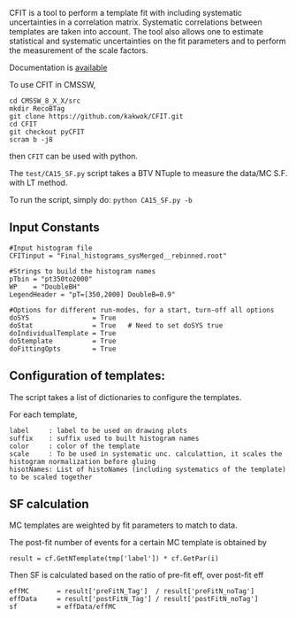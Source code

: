 CFIT is a tool to perform a template fit with including
systematic uncertainties in a correlation matrix. Systematic
correlations between templates are taken into account. The tool also
allows one to estimate statistical and systematic uncertainties
on the fit parameters and to perform the measurement of the scale factors.

Documentation is [available](./doc/doc.pdf)

To use CFIT in CMSSW, 
```
cd CMSSW_8_X_X/src
mkdir RecoBTag
git clone https://github.com/kakwok/CFIT.git
cd CFIT
git checkout pyCFIT
scram b -j8
```
then `CFIT` can be used with python.

The `test/CA15_SF.py` script takes a BTV NTuple to measure the data/MC S.F. with LT method.
 
To run the script, simply do:
`python CA15_SF.py -b`

## Input Constants
```
#Input histogram file
CFITinput = "Final_histograms_sysMerged__rebinned.root"

#Strings to build the histogram names
pTbin = "pt350to2000"
WP    = "DoubleBH"   
LegendHeader = "pT=[350,2000] DoubleB=0.9"

#Options for different run-modes, for a start, turn-off all options
doSYS                = True
doStat               = True   # Need to set doSYS true
doIndividualTemplate = True
do5template          = True
doFittingOpts        = True
```

## Configuration of templates:
The script takes a list of dictionaries to configure the templates.

For each template,
```
label     : label to be used on drawing plots
suffix    : suffix used to built histogram names
color     : color of the template
scale     : To be used in systematic unc. calculattion, it scales the histogram normalization before gluing
hisotNames: List of histoNames (including systematics of the template) to be scaled together
```

## SF calculation

MC templates are weighted by fit parameters to match to data.

The post-fit number of events for a certain MC template is obtained by 

`result = cf.GetNTemplate(tmp['label']) * cf.GetPar(i)`

Then SF is calculated based on the ratio of pre-fit eff, over post-fit eff
```
effMC       = result['preFitN_Tag']  / result['preFitN_noTag']
effData     = result['postFitN_Tag'] / result['postFitN_noTag']
sf          = effData/effMC
```
